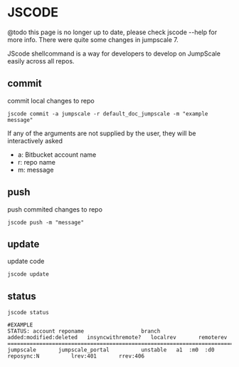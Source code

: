 JSCODE
======

@todo this page is no longer up to date, please check jscode --help for more info.
There were quite some changes in jumpscale 7.

JScode shellcommand is a way for developers to develop on JumpScale
easily across all repos.

commit
------

commit local changes to repo

```shell
jscode commit -a jumpscale -r default_doc_jumpscale -m "example message"
```

If any of the arguments are not supplied by the user, they will be
interactively asked

-   a: Bitbucket account name
-   r: repo name
-   m: message

push
----

push commited changes to repo

```shell
jscode push -m "message"
```

update
------

update code

```shell
jscode update
```

status
------

```shell
jscode status

#EXAMPLE
STATUS: account reponame                  branch added:modified:deleted   insyncwithremote?   localrev       remoterev
============================================================================================================================
jumpscale       jumpscale_portal          unstable   a1  :m0  :d0         reposync:N          lrev:401       rrev:406
```
